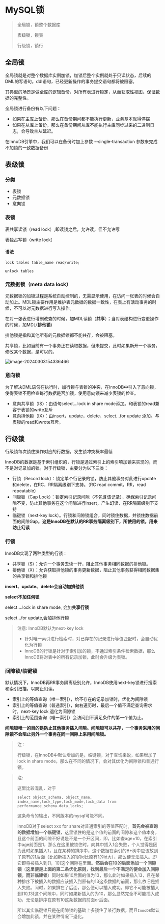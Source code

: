 # MySQL锁

> 全局锁，锁整个数据库
>
> 表级锁，锁表
>
> 行级锁，锁行

## 全局锁

全局锁就是对整个数据库实例加锁，枷锁后整个实例就处于只读状态，后续的DML的写语句，ddl语句，已经更新操作的事务提交语句都将被阻塞。

其典型的场景是做全库的逻辑备份，对所有表进行锁定，从而获取性视图，保证数据的完整性。

全局锁进行备份有以下问题：

* 如果在主库上备份，那么在备份期间都不能执行更新，业务基本就得停摆
* 如果在从库上备份，那么在备份期间从库不能执行主库同步过来的二进制日志，会导致主从延迟。

在InnoDB引擎中，我们可以在备份时加上参数 --single-transaction 参数来完成不加锁的一致数据备份

## 表级锁

### 分类

* 表锁
* 元数据锁
* 意向锁

### 表锁

表共享读锁（read lock）,即读锁之后，允许读，但不允许写

表独占写锁（write lock）

#### 语法

```mysql
lock tables table_name read/write;

unlock tables 
```

### 元数据锁（meta data lock）

元数据锁的加锁过程是系统自动控制的，无需显示使用，在访问一张表的时候会自动加上。MDL锁主要作用是维护表元数据的数据一致性，在表上有活动事务的时候，不可以对元数据进行写入操作。

在对一张表进行增删改查的时候，加MDL读锁（**共享**）；当对表结构进行变更操作的时候，加MDL(**排他锁**)

排他锁是指和其他所有的元数据锁都不能共存，会被阻塞。

共享锁，比如当前有一个事务正在读取数据，但未提交，此时如果新开一个事务，修改某个数据，是可以的。

![image-20240303154336466](https://s2.loli.net/2024/03/03/SB8KEnt2oH3ecYJ.png)

### 意向锁

 为了解决DML语句在执行时，加行锁与表锁的冲突，在InnoDB中引入了意向锁，使得表锁不用检查每行数据是否加锁，使用意向锁来减少表锁的检查。

* 意向共享锁（IS）：由语句select...lock in share mode添加。和表锁的read兼容于表锁的write互斥
* 意向排他锁（IX）：由insert，update，delete，select...for update 添加。与表锁的read和wrote互斥。

## 行级锁

行级锁每次锁住操作对应的行数据。发生锁冲突概率最低

InnoDB的数据是基于索引组织的，行锁是通过索引上的索引项加锁来实现的，而不是对记录加的锁。对于行级锁，主要分为以下三类：

* 行锁（Record lock）：锁定单个行记录的锁，防止其他事务对此进行update和delete，在RC，RR隔离级别下支持。（RC read commit，RR，read repeatable）
* 间隙锁（Gap Lock）：锁定索引记录间隙（不包含该记录），确保索引记录间隙不变，防止其他事务在这个间隙进行insert，产生幻读，在RR隔离级别下支持
* 临键锁（next-key lock）。行锁和间隙锁组合，同时锁住数据，并锁住数据前面的间隙Gap。**这是InnoDB在默认的RR事务隔离级别下，所使用的锁，用来防止幻读**

### 行锁

InnoDB实现了两种类型的行锁：

* 共享锁（S）：允许一个事务去读一行，阻止其他事务相同数据的排他锁。
* 排他锁（X）：允许获取排他锁的事务更新数据，阻止其他事务获得相同数据集的共享锁和排他锁

**insert、update、delete会自动加排他锁**

**select不加任何锁**

select....lock in share mode, 会加**共享行锁**

select...for update,会加排他行锁

> 注意: InnoDB默认为next-key lock
>
> * 针对唯一索引进行检索时，对已存在的记录进行等值匹配时，会自动优化为行锁
> * InnoDB的行锁是针对于索引加的锁，不通过索引条件检索数据，那么InnoDB将对表中的所有记录加锁，此时会升级为表锁。

### 间隙锁/临键锁

默认情况下，InnoDB再RR事务隔离级别允许，InnoDB使用next-key锁进行搜索和索引扫描，以防止幻读。

* 索引上的等值查询（唯一索引），给不存在的记录加锁时，优化为间隙锁
* 索引上的等值查询（普通索引），向右遍历时，最后一个值不满足查询需求时，next-key lock 退化为间隙锁
* 索引上的范围查询（唯一索引）会访问到不满足条件的第一个值为止。

**间隙锁唯一的目的是防止其他事务插入间隙。间隙锁可以共存，一个事务采用的间隙锁不会阻止另外一个事务在同一间隙上采用间隙锁。**

> 注：
>
> 行级锁，在InnoDB中默认增加的是，临键锁，对于查询来说，如果增加了lock in share mode，那么在不同的情况下，会对其优化为间隙锁和普通行锁。

> 注:
>
> 这里比较混乱，对于
>
> ```mysql
> select object_schema, object_name, index_name,lock_type,lock_mode,lock_data from performance_schema.data_locks;
> ```
>
> 这条命令的输出，不同版本的mysql可能不同。
>
> InnoDB对于select xxx for share对普通索引的等值匹配时，**首先会被查询的数据增加一个临键锁**，这里锁住的是这个值的前面的间隙和这个值本身，且这个前面的间隙不好说是不是一个开区间，即，比如查age=10，在索引中age前面是1，那么在这里被锁住时，向其中插入1会失败，个人觉得是因为此时如果插入1，且在某种的排序中，这个数据在索引的B+树中应该放到了原有的1后面（比如新插入的1的id比原有1的id大），那么便无法插入。即它即将被插入到(1，10]这个间隙在里面。**然后会在10的后面添加一个间隙锁**（**这里便是上面的第二条优化原则，找到最后一个不满足的便会加入间隙锁，而非临建锁**）同时如果10后面的值为13，那么此时如果插入13，且在某种排序下被插入的数据应该插入到原有的13这条数据的前面，那么依旧是插入失败。同时，如果排在了后面，那么便可以插入成功。即它不可能被插入到(10,13)这个间隙中，同时如果新插入的为10，那么显然完全不可能插入成功，无论是排序在原有10这条数据的前面or后面。
>
> 所以其实临键锁只是在间隙锁的基础上多锁住了某行数据。而且`InnoDB`默认会增加此锁，并在某种情况下退化。
